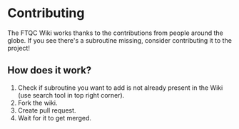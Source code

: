 # Contributing

The FTQC Wiki works thanks to the contributions from people around the globe. If you see there's a subroutine missing, consider contributing it to the project!

## How does it work?

1. Check if subroutine you want to add is not already present in the Wiki (use search tool in top right corner).
2. Fork the wiki.
3. Create pull request.
4. Wait for it to get merged.
